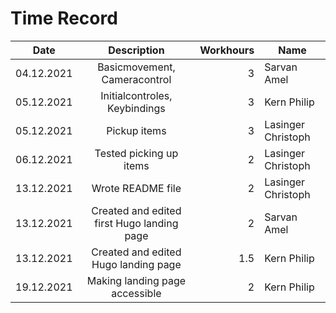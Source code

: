 # Time Record

| Date | Description | Workhours |	Name |
| ----- |:---------:|---------:|-------|
| 04.12.2021 | Basicmovement, Cameracontrol | 3 | Sarvan Amel
| 05.12.2021 | Initialcontroles, Keybindings | 3 | Kern Philip
| 05.12.2021 | Pickup items | 3 | Lasinger Christoph
| 06.12.2021 | Tested picking up items | 2 | Lasinger Christoph
| 13.12.2021 | Wrote README file | 2 | Lasinger Christoph
| 13.12.2021 | Created and edited first Hugo landing page | 2 | Sarvan Amel
| 13.12.2021 | Created and edited Hugo landing page | 1.5 | Kern Philip
| 19.12.2021 | Making landing page accessible | 2 | Kern Philip

